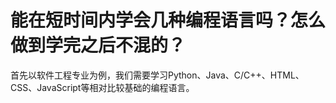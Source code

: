 # 能在短时间内学会几种编程语言吗？怎么做到学完之后不混的？

首先以软件工程专业为例，我们需要学习Python、Java、C/C++、HTML、CSS、JavaScript等相对比较基础的编程语言。